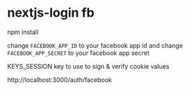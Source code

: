 # nextjs-login fb

npm install

change `FACEBOOK_APP_ID` to your facebook app id 
and change `FACEBOOK_APP_SECRET` 
to your facebook app secret

KEYS_SESSION key to use to sign & verify cookie values 


http://localhost:3000/auth/facebook
